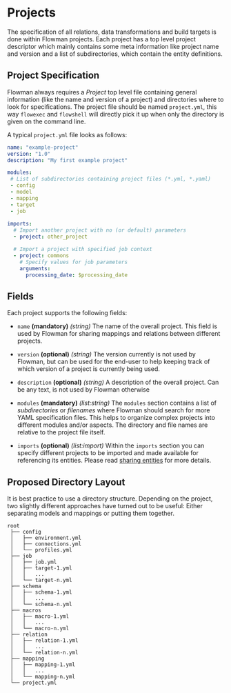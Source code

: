 # Projects

The specification of all relations, data transformations and build targets is done within Flowman projects. Each
project has a top level project descriptor which mainly contains some meta information like project name and
version and a list of subdirectories, which contain the entity definitions.


## Project Specification

Flowman always requires a *Project* top level file containing general information (like the name and version of a 
project) and directories where to look for specifications. The project file should be named `project.yml`, this way 
`flowexec` and `flowshell` will directly pick it up when only the directory is given on the command line.

A typical `project.yml` file looks as follows:

```yaml
name: "example-project"
version: "1.0"
description: "My first example project"

modules:
 # List of subdirectories containing project files (*.yml, *.yaml)
 - config
 - model
 - mapping
 - target
 - job
  
imports:
  # Import another project with no (or default) parameters
  - project: other_project 

  # Import a project with specified job context
  - project: commons
    # Specify values for job parameters
    arguments:
      processing_date: $processing_date
```

## Fields

Each project supports the following fields:

* `name` **(mandatory)** *(string)*
The name of the overall project. This field is used by Flowman for sharing mappings and relations between different 
projects. 

* `version` **(optional)** *(string)*
The version currently is not used by Flowman, but can be used for the end-user to help keeping track of which version 
of a project is currently being used.

* `description` **(optional)** *(string)*
A description of the overall project. Can be any text, is not used by Flowman otherwise

* `modules` **(mandatory)** *(list:string)*
The `modules` section contains a list of *subdirectories* or *filenames* where Flowman should search for more YAML 
specification files. This helps to organize complex projects into different modules and/or aspects. The directory and 
file names are relative to the project file itself.

* `imports` **(optional)** *(list:import)*
Within the `imports` section you can specify different projects to be imported and made available for referencing
its entities. Please read [sharing entities](../cookbook/sharing.md) for more details.


## Proposed Directory Layout

It is best practice to use a directory structure. Depending on the project, two slightly different approaches have
turned out to be useful: Either separating models and mappings or putting them together.
```
root
 ├── config
 │   ├── environment.yml
 │   ├── connections.yml
 │   └── profiles.yml
 ├── job
 │   ├── job.yml
 │   ├── target-1.yml
 │   │   ...
 │   └── target-n.yml
 ├── schema
 │   ├── schema-1.yml
 │   │   ...
 │   └── schema-n.yml
 ├── macros
 │   ├── macro-1.yml
 │   │   ...
 │   └── macro-n.yml
 ├── relation
 │   ├── relation-1.yml
 │   │   ...
 │   └── relation-n.yml
 ├── mapping
 │   ├── mapping-1.yml
 │   │   ...
 │   └── mapping-n.yml
 └── project.yml
```
